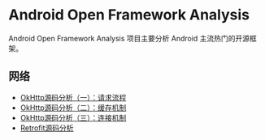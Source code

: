 # Android Open Framework Analysis
Android Open Framework Analysis 项目主要分析 Android 主流热门的开源框架。

## 网络

- [OkHttp源码分析（一）：请求流程](docs/OkHttp源码分析（一）：请求流程.md)
- [OkHttp源码分析（二）：缓存机制](docs/OkHttp源码分析（二）：缓存机制.md)
- [OkHttp源码分析（三）：连接机制](docs/OkHttp源码分析（三）：连接机制.md)
- [Retrofit源码分析](docs/Retrofit源码分析.md)
